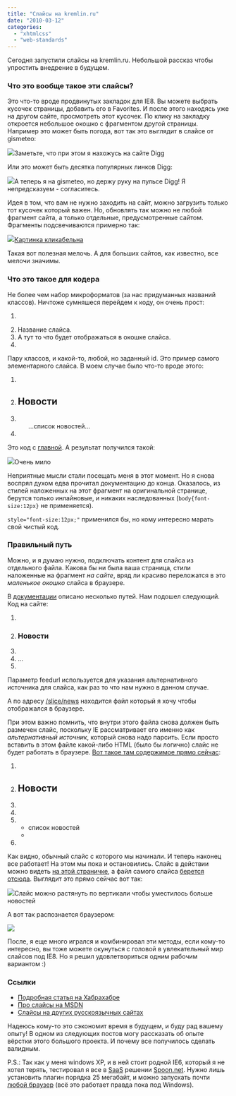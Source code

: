 ```yaml
---
title: "Слайсы на kremlin.ru"
date: "2010-03-12"
categories: 
  - "xhtmlcss"
  - "web-standards"
---
```


Сегодня запустили слайсы на kremlin.ru. Небольшой рассказ чтобы упростить внедрение в будущем.

### Что это вообще такое эти слайсы?

Это что-то вроде продвинутых закладок для IE8. Вы можете выбрать кусочек страницы, добавить его в Favorites. И после этого находясь уже на другом сайте, просмотреть этот кусочек. По клику на закладку откроется небольшое окошко с фрагментом другой страницы. Например это может быть погода, вот так это выглядит в слайсе от gismeteo:

![](http://cssing.org.ua/pic/slices/gismeteo.png)Заметьте, что при этом я нахожусь на сайте Digg

Или это может быть десятка популярных линков Digg:

![](http://cssing.org.ua/pic/slices/digg.png)А теперь я на gismeteo, но держу руку на пульсе Digg! Я непредсказуем - согласитесь.

Идея в том, что вам не нужно заходить на сайт, можно загрузить только тот кусочек который важен. Но, обновлять так можно не любой фрагмент сайта, а только отдельные, предусмотренные сайтом. Фрагменты подсвечиваются примерно так:

[![](http://cssing.org.ua/pic/slices/kremlin_small.png)Картинка кликабельна](http://cssing.org.ua/pic/slices/kremlin.jpg)

Такая вот полезная мелочь. А для больших сайтов, как известно, все мелочи значимы.

### Что это такое для кодера

Не более чем набор микроформатов (за нас придуманных названий классов). Ничтоже сумняшеся перейдем к коду, он очень прост:

1. <div **class="hslice" id="whatever"**\>
2. <div **class="entry-title"**\>Название слайса.</div>
3. <div **class="entry-content"**\>А тут то что будет отображаться в окошке слайса.</div>
4. </div>

Пару классов, и какой-то, любой, но заданный id. Это пример самого элементарного слайса. В моем случае было что-то вроде этого:

1. <div class="b-news-main **hslice**" id="news">
2. <h2 **class="entry-title"**\>Новости</div>
3. <ul class="entry-content">...список новостей... </ul>
4. </div>

Это код с [главной](http://kremlin.ru). А результат получился такой:

![](http://cssing.org.ua/pic/slices/fail.png)Очень мило

Неприятные мысли стали посещать меня в этот момент. Но я снова воспрял духом едва прочитал документацию до конца. Оказалось, из стилей наложенных на этот фрагмент на оригинальной странице, берутся только инлайновые, и никаких наследованных (`body{font-size:12px}` не применяется).

`style="font-size:12px;"` применился бы, но кому интересно марать свой чистый код.

### Правильный путь

Можно, и я думаю нужно, подключать контент для слайса из отдельного файла. Какова бы ни была ваша страница, стили наложенные на фрагмент _на сайте_, вряд ли красиво переложатся в это _маленькое окошко_ слайса в браузере.

В [документации](http://msdn.microsoft.com/library/cc848871(VS.85).aspx) описано несколько путей. Нам подошел следующий. Код на сайте:

1. <div class="b-news-main hslice" id="news-slice">
2. <h3 class="entry-title">Новости</h3>
3. **<a rel="feedurl" href="/slice/news"></a>**
4. ...
5. </div>

Параметр feedurl используется для указания альтернативного источника для слайса, как раз то что нам нужно в данном случае.

А по адресу [/slice/news](http://kremlin.ru/slice/news) находится файл который я хочу чтобы отображался в браузере.

При этом важно помнить, что внутри этого файла снова должен быть размечен слайс, поскольку IE рассматривает его именно как _альтернативный источник_, который снова надо парсить. Если просто вставить в этом файле какой-либо HTML (было бы логично) слайс не будет работать в браузере. [Вот такое там содержимое прямо сейчас](http://kremlin.ru/slice/news):

1. <div class="hslice entry-content" id="documents">
2. <h2 class="entry-title">Новости</h2>
3. <!--Адрес куда IE будет ходить при обновлении, сюда же -->
4. <a rel="entry-content" href="http://news.kremlin.ru/slice/news" style="display: none;" ></a>
5. <ul class="entry-content">
6. список новостей
7. </ul>
8. </div>

Как видно, обычный слайс с которого мы начинали. И теперь наконец все работает! На этом мы пока и остановились. Слайс в действии можно видеть [на этой страничке](http://kremlin.ru), а файл самого слайса [берется отсюда](http://kremlin.ru/slice/news). Выглядит это прямо сейчас вот так:

![](http://cssing.org.ua/pic/slices/result.png)Слайс можно растянуть по вертикали чтобы уместилось больше новостей

А вот так распознается браузером:

![](http://cssing.org.ua/pic/slices/result1.png)

После, я еще много игрался и комбинировал эти методы, если кому-то интересно, вы тоже можете окунуться с головой в увлекательный мир слайсов под IE8. Но я решил удовлетвориться одним рабочим вариантом :)

### Ссылки

- [Подробная статья на Хабрахабре](http://habrahabr.ru/blogs/ie/72189/)
- [Про слайсы на MSDN](http://msdn.microsoft.com/library/cc848871(VS.85).aspx)
- [Слайсы на других русскоязычных сайтах](http://ieaddons.com/ru/webslices/)

Надеюсь кому-то это сэкономит время в будущем, и буду рад вашему опыту! В одном из следующих постов могу рассказать об опыте вёрстки этого большого проекта. И почему все получилось сделать валидным.

P.S.: Так как у меня windows XP, и в ней стоит родной IE6, который я не хотел терять, тестировал я все в [SaaS](http://ru.wikipedia.org/wiki/Software_as_a_service) решении [Spoon.net](http://spoon.net/). Нужно лишь установить плагин порядка 25 мегабайт, и можно запускать почти [любой браузер](http://spoon.net/browsers/) (всё это работает правда пока под Windows).
